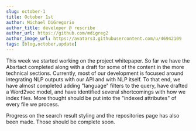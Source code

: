 ```yaml
---
slug: october-1
title: October 1st
author: Michael DiGregorio
author_title: developer @ rescribe
author_url: https://github.com/mdigreg2
author_image_url: https://avatars3.githubusercontent.com/u/46942109
tags: [blog,october,update]
---
```

This week we started working on the project whitepaper. So far we have the Absrtact completed along with a draft for some of the content in the more technical sections. 
Currently, most of our development is focused around integrating NLP outputs with our API and with NLP itself. To that end, we have almost completed adding "language" 
filters to the query, have drafted a Word2vec model, and have identified several shortcomings with how we index files. More thought should be put into the "indexed attributes"
of every file we process. 

Progress on the search result styling and the repositories page has also been made. Those should be complete soon. 

